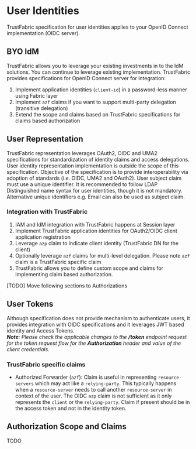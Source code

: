# User Identities
TrustFabric specification for user identities applies to your OpenID Connect implementation (OIDC server).

## BYO IdM

TrustFabric allows you to leverage your existing investments in to the IdM solutions. You can continue to leverage existing implementation. TrustFabric provides specifications for OpenID Connect server for integration:
1. Implement application identities (`client-id`) in a password-less manner using Fabric layer
2. Implement `azf` claims if you want to support multi-party delegation (transitive delegation)
3. Extend the scope and claims based on TrustFabric specifications for claims based authorization

## User Representation

TrustFabric representation leverages OAuth2, OIDC and UMA2 specifications for standardization of identity claims and access delegations. User identity representation implementation is outside the scope of this specification. Objective of the specification is to provide interoperability via adoption of standards (i.e. OIDC, UMA2 and OAuth2).
User subject claim must use a unique identifier. It is recommended to follow LDAP Distinguished name syntax for user identities, though it is not mandatory. Alternative unique identifiers e.g. Email can also be used as subject claim.

### Integration with TrustFabric
1. IAM and IdM integration with TrustFabric happens at Session layer
1. Implement TrustFabric application identities for OAuth2/OIDC client application registration
1. Leverage `azp` claim to indicate client identity (TrustFabric DN for the client) 
1. Optionally leverage `azf` claims for multi-level delegation. Please note `azf` claim is a TrustFabric specific claim
1. TrustFabric allows you to define custom scope and claims for implementing claim based authorization.

[TODO] Move following sections to Authorizations

## User Tokens
Although specification does not provide mechanism to authenticate users, it provides integration with OIDC specifications and it leverages JWT based identity and Access Tokens.  
***Note**: Please check the applicable changes to the **/token** endpoint request for the token request flow for the **Authorization** header and value of the client credentials.*

### TrustFabric specific claims
* Authorized Forwarder (`azf`): Claim is useful in representing `resource-servers` which may act like a `relying-party`. This typically happens when a `resource-server` needs to call another `resource-server` in context of the user. The OIDC `azp` claim is not sufficient as it only represents the `client` or the `relying-party`. Claim if present should be in the access token and not in the identity token.


## Authorization Scope and Claims
TODO
